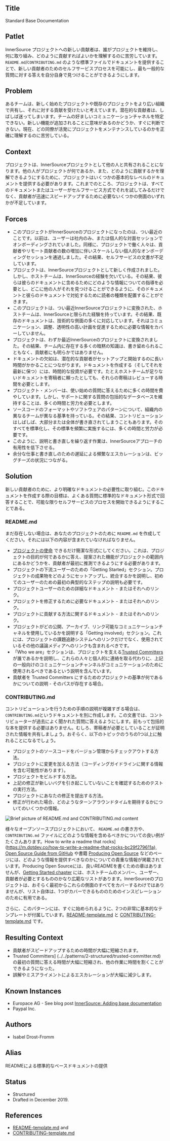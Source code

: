 ## Title

Standard Base Documentation

## Patlet

InnerSource プロジェクトへの新しい貢献者は、誰がプロジェクトを維持し、何に取り組み、どのように貢献すればよいかを理解するのに苦労しています。`README.md`/`CONTRIBUTING.md` のような標準ファイルでドキュメントを提供することで、新しい貢献者のためのセルフサービスプロセスを可能にし、最も一般的な質問に対する答えを自分自身で見つけることができるようにします。

## Problem

あるチームは、新しく始めたプロジェクトや既存のプロジェクトをより広い組織で共有し、それに対する貢献を受けたいと考えています。潜在的な貢献者は、しばしば迷ってしまいます。チームの好ましいコミュニケーションチャネルを特定できない。新しい機能が追加されることに意味があるのかどうか、すぐに判断できない。現在、どの同僚が活発にプロジェクトをメンテナンスしているのかを正確に理解するのに苦労している。

## Context

プロジェクトは、InnerSourceプロジェクトとして他の人と共有されることになります。他の人がプロジェクトが何であるか、また、どのように貢献するかを理解できるようにするために、プロジェクトはいくつかの基本的なレベルのドキュメントを提供する必要があります。これまでのところ、プロジェクトは、すべてのドキュメントまたはユーザーがセルフサービス方式でそれを試してみるだけでなく、貢献者が迅速にスピードアップするために必要ないくつかの側面のいずれかが不足しています。

## Forces

* このプロジェクトがInnerSourceのプロジェクトになったのは、つい最近のことです。以前は、ユーザーは社内のみ、または個人的な対面セッションでオンボーディングされていました。同様に、プロジェクトで働く人々は、貢献者やリモート貢献者の数の増加に伴いスケールしない個人的なオンボーディングセッションを通過しました。その結果、セルフサービスの文書が不足しています。
* プロジェクトは、InnerSourceプロジェクトとして新しく作成されました。しかし、ホストチームは、InnerSourceの経験を欠いている。その結果、彼らは彼らのドキュメントに含めるためにどのような情報についての指導を必要とし、どこに他の人がそれを見つけることができるように、そのドキュメントと彼らのドキュメントで対処するために読者の種類を配置することができます。
* このプロジェクトは、つい最近InnerSourceプロジェクトに変換された、ホストチームは、InnerSourceと限られた経験を持っています。その結果、既存のドキュメントは、技術的な側面の多くに対応しています。それはコミュニケーション、調整、透明性の高い計画を促進するために必要な情報をカバーしていません。
* プロジェクトは、わずか最近InnerSourceのプロジェクトに変換されました。その結果、チーム内に存在する多くの暗黙の知識は、書き留められることもなく、貢献者にも明らかではありません。
* ドキュメントの欠如は、潜在的な貢献者がセットアップと開始するのに長い時間がかかることにつながります。ドキュメントを作成する（そしてそれを最新に保つ）には、時間的な投資が必要です。たとえホストチームが足りないドキュメントを寄稿者に頼ったとしても、それらの寄稿はレビューする時間を必要とします。
* プロジェクト・メンバーは、使い始めの質問に答えるために多くの時間を費やしています。しかし、サポートに関する質問の包括的なデータベースを維持することは、多くの時間と労力を必要とします。
* ソースコードのフォーマットやソフトウェアのパターンについて、組織内の異なるチームが異なる基準を持っている。その結果、コントリビューションはしばしば、大部分または全体が書き直されてしまうこともあります。そのすべてを標準化し、その標準を頻繁に実施するには、多くの時間と労力が必要です。
* このように、説明と書き直しを繰り返す作業は、InnerSourceアプローチの有用性を低下させる。
* 余分な仕事と書き直しのための遅延による頻繁なエスカレーションは、ビッグチーズの状況につながる。

## Solution

新しい貢献者のために、より明確なドキュメントの必要性に取り組む。このドキュメントを作成する際の目標は、よくある質問に標準的なドキュメント形式で回答することで、可能な限りセルフサービスのプロセスを開始できるようにすることである。

### README.md

まだ存在しない場合は、あなたのプロジェクトのために `README.md` を作成してください。それには以下の内容が含まれていなければなりません。

* [プロジェクトの使命](https://producingoss.com/en/producingoss.html#mission-statement) できるだけ簡潔な形式にしてください。これは、プロジェクトの目的が何であるかに答え、提案された機能がプロジェクトの範囲内にあるかどうかを、貢献者が最初に推測できるようにする必要があります。
* プロジェクトの下流ユーザーのための「Getting Started」セクション。プロジェクトの成果物をどのようにセットアップし、統合するかを説明し、初めてのユーザーのための最初の典型的なステップの説明も必要です。
* プロジェクトユーザーのための詳細なドキュメント - またはそれへのリンク。
* プロジェクトを修正するために必要なドキュメント - またはそれへのリンク。
* プロジェクトに貢献する方法に関するドキュメント - またはそれへのリンク。
* プロジェクトがどの公開、アーカイブ、リンク可能なコミュニケーションチャネルを使用しているかを説明する「Getting involved」セクション。これには、プロジェクトの課題追跡システムへのリンクだけでなく、使用されているその他の議論メディアへのリンクも含まれるべきです。
* 「Who we are」セクションは、プロジェクトを支える[Trusted Committers](../../patterns/2-structured/trusted-committer.md) が誰であるかを説明し、これらの人々と個人的に連絡を取る代わりに、上記の一般向けのコミュニケーションチャンネルがコミュニケーションのために使用されるべきであるという説明を含んでいます。
* 貢献者を Trusted Committers にするためのプロジェクトの基準が何であるかについての説明 - そのパスが存在する場合。

### CONTRIBUTING.md

コントリビューションを行うための手順の説明が複雑すぎる場合は、`CONTRIBUTING.md`というドキュメントを別に作成します。この文書では、コントリビューターが過去によく聞かれた質問に答えるようにします。前もって包括的な本を提供する必要はありません。むしろ、寄稿者が必要としていることが証明された情報を共有しましょう。おそらく、以下のトピックのうちの1つ以上に触れることになるでしょう。

* プロジェクトのソースコードをバージョン管理からチェックアウトする方法。
* プロジェクトに変更を加える方法（コーディングガイドラインに関する情報を含む可能性があります）。
* プロジェクトをビルドする方法。
* 上記の修正が新しいバグを引き起こしていないことを確認するためのテストの実行方法。
* プロジェクトにあなたの修正を提出する方法。
* 修正が行われた場合、どのようなターンアラウンドタイムを期待するかについてのいくつかの情報。

![Brief picture of README.md and CONTRIBUTING.md content](../../../patterns/2-structured/project-setup/assets/base\_docs\_drawing.png)

様々なオープンソースプロジェクトにおいて、 `README.md` の書き方や、 `CONTRIBUTING.md` ファイルにどのような情報を含めるべきかについての良い例がたくさんあります。How to write a readme that rocks](https://m.dotdev.co/how-to-write-a-readme-that-rocks-bc29f279611a), [Open Source Guide from GitHub](https://opensource.guide/) や書籍 [Producing Open Source](https://producingoss.com/en/producingoss.html) などのページには、どのような情報を提供すべきなのかについての貴重な情報が掲載されています。Producing Open Sourceには、良いREADMEを書くための章はありませんが、[Getting Started chapter](https://producingoss.com/en/producingoss.html#starting-from-what-you-have) には、ホストチームのメンバー、ユーザー、貢献者が必要とするもののかなり広範なリストがあります。InnerSourceのプロジェクトは、おそらく最初からこれらの側面のすべてをカバーするわけではありませんが、リスト自体は、1つがカバーできるもののためのインスピレーションのために有用である。

さらに、このパターンには、すぐに始められるように、2つの非常に基本的なテンプレートが付属しています。[README-template.md](../../../patterns/2-structured/project-setup/templates/README-template.md) と [CONTRIBUTING-template.md](../../../.../patterns/2-structured/project-setup/templates/CONTRIBUTING-template.md) です。

## Resulting Context

* 貢献者がスピードアップするための時間が大幅に短縮されます。
* Trusted Committers] (../../patterns/2-structured/trusted-committer.md) の最初の質問に答える時間が大幅に短縮され、他の作業に時間を割くことができるようになった。
* 誤解やミスアライメントによるエスカレーションが大幅に減少します。

## Known Instances

* Europace AG - See blog post [InnerSource: Adding base documentation](https://tech.europace.de/post/innersource-base-documentation/)
* Paypal Inc.

## Authors

* Isabel Drost-Fromm

## Alias

READMEによる標準的なベースドキュメントの提供

## Status

* Structured
* Drafted in December 2019.

## References

* [README-template.md](../../../patterns/2-structured/project-setup/templates/README-template.md) and
* [CONTRIBUTING-template.md](../../../patterns/2-structured/project-setup/templates/CONTRIBUTING-template.md)
